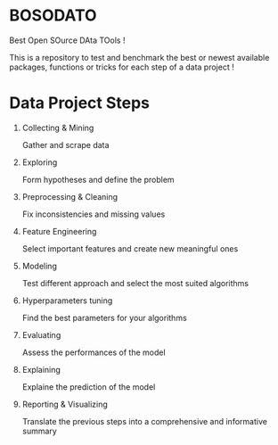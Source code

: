 # BOSODATO
Best Open SOurce DAta TOols ! 

This is a repository to test and benchmark the best or newest available packages, functions or tricks for each step of a data project ! 



# Data Project Steps 
1) Collecting & Mining
    
    Gather and scrape data

2) Exploring

    Form hypotheses and define the problem

3) Preprocessing & Cleaning

    Fix inconsistencies and missing values

4) Feature Engineering

    Select important features and create new meaningful ones

5) Modeling

    Test different approach and select the most suited algorithms

6) Hyperparameters tuning

    Find the best parameters for your algorithms

7) Evaluating 

    Assess the performances of the model

8) Explaining

    Explaine the prediction of the model

9) Reporting & Visualizing

    Translate the previous steps into a comprehensive and informative summary 
